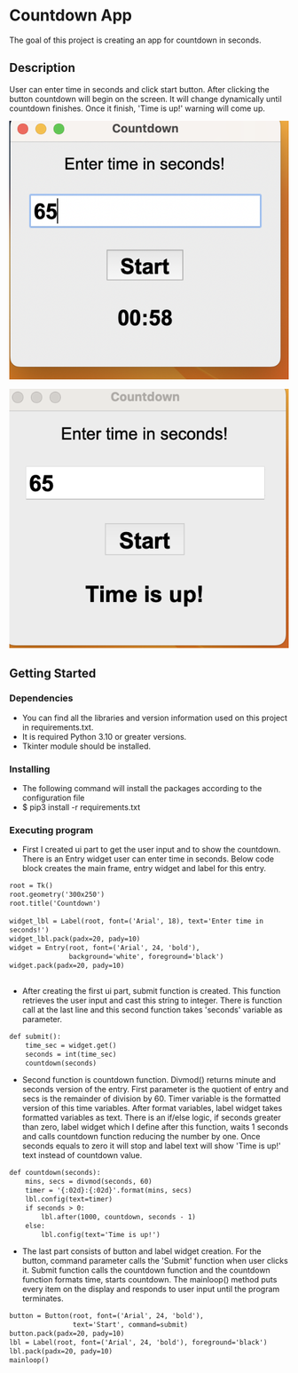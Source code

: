 # Countdown App

The goal of this project is creating an app for countdown in seconds.

## Description

User can enter time in seconds and click start button. After clicking the button countdown will begin on the screen.
It will change dynamically until countdown finishes. Once it finish, 'Time is up!' warning will come up.

![gui](images/Screenshot1.png)

![gui](images/Screenshot2.png)

## Getting Started

### Dependencies

* You can find all the libraries and version information used on this project in requirements.txt.
* It is required Python 3.10 or greater versions.
* Tkinter module should be installed.

### Installing

* The following command will install the packages according to the configuration file
* $ pip3 install -r requirements.txt

### Executing program

* First I created ui part to get the user input and to show the countdown. There is an Entry widget user can enter time 
  in seconds. Below code block creates the main frame, entry widget and label for this entry.


```
root = Tk()
root.geometry('300x250')
root.title('Countdown')

widget_lbl = Label(root, font=('Arial', 18), text='Enter time in seconds!')
widget_lbl.pack(padx=20, pady=10)
widget = Entry(root, font=('Arial', 24, 'bold'),
               background='white', foreground='black')
widget.pack(padx=20, pady=10)
   
```

* After creating the first ui part, submit function is created. This function retrieves the user input and cast this 
  string to integer. There is function call at the last line and this second function takes 'seconds' variable as parameter.

```
def submit():
    time_sec = widget.get()
    seconds = int(time_sec)
    countdown(seconds)

```

* Second function is countdown function. Divmod() returns minute and seconds version of the entry. First parameter is the
  quotient of entry and secs is the remainder of division by 60. Timer variable is the formatted version of this time variables.
  After format variables, label widget takes formatted variables as text. There is an if/else logic, if seconds greater than zero,
  label widget which I define after this function, waits 1 seconds and calls countdown function reducing the number by one.
  Once seconds equals to zero it will stop and label text will show 'Time is up!' text instead of countdown value.


```
def countdown(seconds):
    mins, secs = divmod(seconds, 60)
    timer = '{:02d}:{:02d}'.format(mins, secs)
    lbl.config(text=timer)
    if seconds > 0:
        lbl.after(1000, countdown, seconds - 1)
    else:
        lbl.config(text='Time is up!')
```


* The last part consists of button and label widget creation. For the button, command parameter calls the 'Submit' function
  when user clicks it. Submit function calls the countdown function and the countdown function formats time, starts countdown. 
  The mainloop() method puts every item on the display and responds to user input until the program terminates.


```
button = Button(root, font=('Arial', 24, 'bold'),
                text='Start', command=submit)
button.pack(padx=20, pady=10)
lbl = Label(root, font=('Arial', 24, 'bold'), foreground='black')
lbl.pack(padx=20, pady=10)
mainloop()     
```
